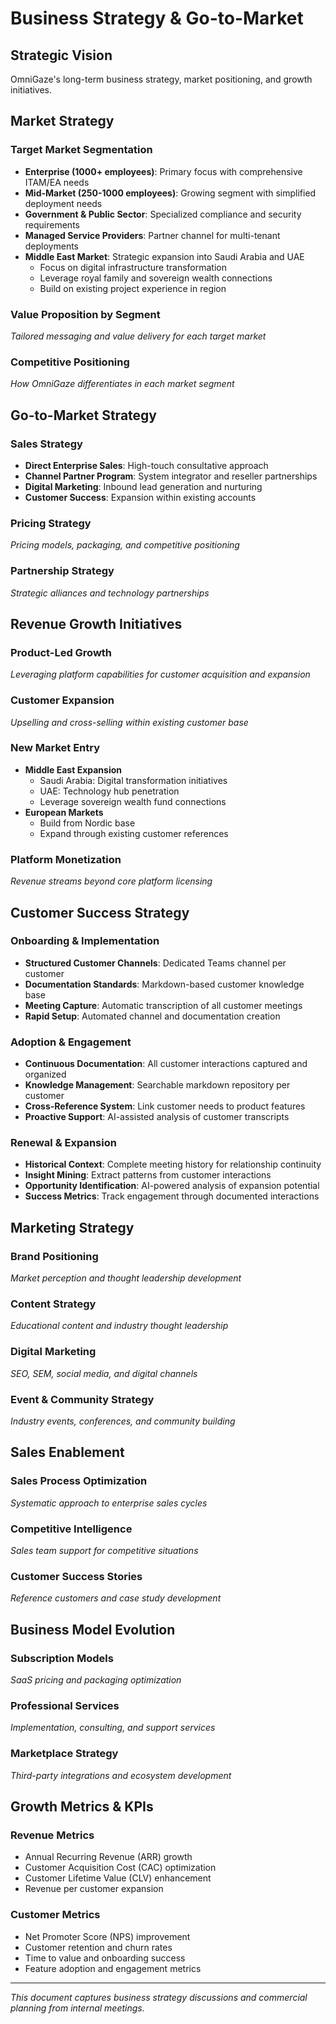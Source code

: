 # Business Strategy & Go-to-Market

## Strategic Vision

OmniGaze's long-term business strategy, market positioning, and growth initiatives.

## Market Strategy

### Target Market Segmentation
- **Enterprise (1000+ employees)**: Primary focus with comprehensive ITAM/EA needs
- **Mid-Market (250-1000 employees)**: Growing segment with simplified deployment needs
- **Government & Public Sector**: Specialized compliance and security requirements
- **Managed Service Providers**: Partner channel for multi-tenant deployments
- **Middle East Market**: Strategic expansion into Saudi Arabia and UAE
  - Focus on digital infrastructure transformation
  - Leverage royal family and sovereign wealth connections
  - Build on existing project experience in region

### Value Proposition by Segment
*Tailored messaging and value delivery for each target market*

### Competitive Positioning
*How OmniGaze differentiates in each market segment*

## Go-to-Market Strategy

### Sales Strategy
- **Direct Enterprise Sales**: High-touch consultative approach
- **Channel Partner Program**: System integrator and reseller partnerships
- **Digital Marketing**: Inbound lead generation and nurturing
- **Customer Success**: Expansion within existing accounts

### Pricing Strategy
*Pricing models, packaging, and competitive positioning*

### Partnership Strategy
*Strategic alliances and technology partnerships*

## Revenue Growth Initiatives

### Product-Led Growth
*Leveraging platform capabilities for customer acquisition and expansion*

### Customer Expansion
*Upselling and cross-selling within existing customer base*

### New Market Entry
- **Middle East Expansion**
  - Saudi Arabia: Digital transformation initiatives
  - UAE: Technology hub penetration
  - Leverage sovereign wealth fund connections
- **European Markets**
  - Build from Nordic base
  - Expand through existing customer references

### Platform Monetization
*Revenue streams beyond core platform licensing*

## Customer Success Strategy

### Onboarding & Implementation
- **Structured Customer Channels**: Dedicated Teams channel per customer
- **Documentation Standards**: Markdown-based customer knowledge base
- **Meeting Capture**: Automatic transcription of all customer meetings
- **Rapid Setup**: Automated channel and documentation creation

### Adoption & Engagement
- **Continuous Documentation**: All customer interactions captured and organized
- **Knowledge Management**: Searchable markdown repository per customer
- **Cross-Reference System**: Link customer needs to product features
- **Proactive Support**: AI-assisted analysis of customer transcripts

### Renewal & Expansion
- **Historical Context**: Complete meeting history for relationship continuity
- **Insight Mining**: Extract patterns from customer interactions
- **Opportunity Identification**: AI-powered analysis of expansion potential
- **Success Metrics**: Track engagement through documented interactions

## Marketing Strategy

### Brand Positioning
*Market perception and thought leadership development*

### Content Strategy
*Educational content and industry thought leadership*

### Digital Marketing
*SEO, SEM, social media, and digital channels*

### Event & Community Strategy
*Industry events, conferences, and community building*

## Sales Enablement

### Sales Process Optimization
*Systematic approach to enterprise sales cycles*

### Competitive Intelligence
*Sales team support for competitive situations*

### Customer Success Stories
*Reference customers and case study development*

## Business Model Evolution

### Subscription Models
*SaaS pricing and packaging optimization*

### Professional Services
*Implementation, consulting, and support services*

### Marketplace Strategy
*Third-party integrations and ecosystem development*

## Growth Metrics & KPIs

### Revenue Metrics
- Annual Recurring Revenue (ARR) growth
- Customer Acquisition Cost (CAC) optimization
- Customer Lifetime Value (CLV) enhancement
- Revenue per customer expansion

### Customer Metrics
- Net Promoter Score (NPS) improvement
- Customer retention and churn rates
- Time to value and onboarding success
- Feature adoption and engagement metrics

---

*This document captures business strategy discussions and commercial planning from internal meetings.*